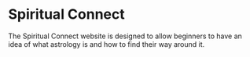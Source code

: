 # Spiritual Connect
The Spiritual Connect website is designed to allow beginners to have an idea of what astrology is and how to find their way around it. 